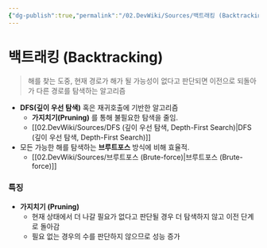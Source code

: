 ```yaml
---
{"dg-publish":true,"permalink":"/02.DevWiki/Sources/백트래킹 (Backtracking)/"}
---
```


# 백트래킹 (Backtracking)

> 해를 찾는 도중, 현재 경로가 해가 될 가능성이 없다고 판단되면 이전으로 되돌아가 다른 경로를 탐색하는 알고리즘

- **DFS(깊이 우선 탐색)** 혹은 재귀호출에 기반한 알고리즘
	- **가지치기(Pruning)** 를 통해 불필요한 탐색을 줄임.
    - [[02.DevWiki/Sources/DFS (깊이 우선 탐색, Depth-First Search)\|DFS (깊이 우선 탐색, Depth-First Search)]] 
- 모든 가능한 해를 탐색하는 **브루트포스** 방식에 비해 효율적.
    - [[02.DevWiki/Sources/브루트포스 (Brute-force)\|브루트포스 (Brute-force)]] 

### 특징
- **가지치기 (Pruning)**
    - 현재 상태에서 더 나갈 필요가 없다고 판단될 경우 더 탐색하지 않고 이전 단계로 돌아감
	- 필요 없는 경우의 수를 판단하지 않으므로 성능 증가
